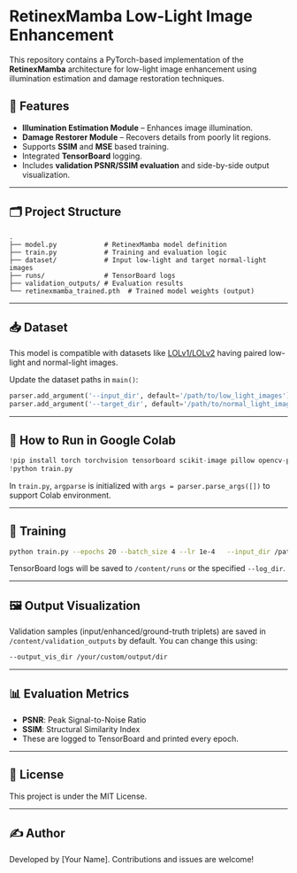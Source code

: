 # RetinexMamba Low-Light Image Enhancement

This repository contains a PyTorch-based implementation of the **RetinexMamba** architecture for low-light image enhancement using illumination estimation and damage restoration techniques.

## 📌 Features

- **Illumination Estimation Module** – Enhances image illumination.
- **Damage Restorer Module** – Recovers details from poorly lit regions.
- Supports **SSIM** and **MSE** based training.
- Integrated **TensorBoard** logging.
- Includes **validation PSNR/SSIM evaluation** and side-by-side output visualization.

---

## 🗂️ Project Structure

```
.
├── model.py            # RetinexMamba model definition
├── train.py            # Training and evaluation logic
├── dataset/            # Input low-light and target normal-light images
├── runs/               # TensorBoard logs
├── validation_outputs/ # Evaluation results
└── retinexmamba_trained.pth  # Trained model weights (output)
```

---

## 📥 Dataset

This model is compatible with datasets like [LOLv1/LOLv2](https://daooshee.github.io/BMVC2018website/) having paired low-light and normal-light images.

Update the dataset paths in `main()`:

```python
parser.add_argument('--input_dir', default='/path/to/low_light_images')
parser.add_argument('--target_dir', default='/path/to/normal_light_images')
```

---

## 🚀 How to Run in Google Colab

```python
!pip install torch torchvision tensorboard scikit-image pillow opencv-python
!python train.py
```

In `train.py`, `argparse` is initialized with `args = parser.parse_args([])` to support Colab environment.

---

## 🧠 Training

```bash
python train.py --epochs 20 --batch_size 4 --lr 1e-4   --input_dir /path/to/low --target_dir /path/to/normal   --save_path ./retinexmamba_trained.pth
```

TensorBoard logs will be saved to `/content/runs` or the specified `--log_dir`.

---

## 🖼️ Output Visualization

Validation samples (input/enhanced/ground-truth triplets) are saved in `/content/validation_outputs` by default. You can change this using:

```bash
--output_vis_dir /your/custom/output/dir
```

---

## 📊 Evaluation Metrics

- **PSNR**: Peak Signal-to-Noise Ratio
- **SSIM**: Structural Similarity Index
- These are logged to TensorBoard and printed every epoch.

---

## 🧾 License

This project is under the MIT License.

---

## ✍️ Author

Developed by [Your Name]. Contributions and issues are welcome!

